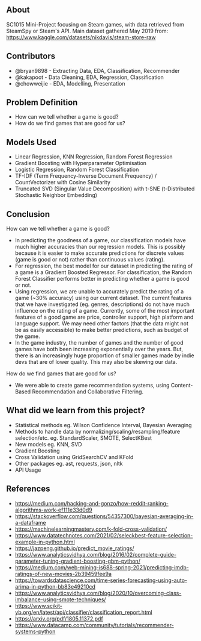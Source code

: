 ## About

SC1015 Mini-Project focusing on Steam games, with data retrieved from SteamSpy or Steam's API.
Main dataset gathered May 2019 from: https://www.kaggle.com/datasets/nikdavis/steam-store-raw
  
## Contributors
- @bryan9898 - Extracting Data, EDA, Classification, Recommender
- @kakapoot - Data Cleaning, EDA, Regression, Classification
- @chowweijie - EDA, Modelling, Presentation

## Problem Definition
- How can we tell whether a game is good? 
- How do we find games that are good for us?

## Models Used
- Linear Regression, KNN Regression, Random Forest Regression
- Gradient Boosting with Hyperparameter Optimisation
- Logistic Regression, Random Forest Classification
- TF-IDF (Term Frequency-Inverse Document Frequency) / CountVectorizer with Cosine Similarity
- Truncated SVD (Singular Value Decomposition) with t-SNE (t-Distributed Stochastic Neighbor Embedding)

## Conclusion
How can we tell whether a game is good? 
- In predicting the goodness of a game, our classification models have much higher accuracies than our regression models. This is possibly because it is easier to make accurate predictions for discrete values (game is good or not) rather than continuous values (rating).
- For regression, the best model for our dataset in predicting the rating of a game is a Gradient Boosted Regressor. For classification, the Random Forest Classifier performs better in predicting whether a game is good or not.
- Using regression, we are unable to accurately predict the rating of a game (~30% accuracy) using our current dataset. The current features that we have investigated (eg. genres, descriptions) do not have much influence on the rating of a game. Currently, some of the most important features of a good game are price, controller support, high platform and language support. We may need other factors (that the data might not be as easily accessible) to make better predictions, such as budget of the game.
- In the game industry, the number of games and the number of good games have both been increasing exponentially over the years. But, there is an increasingly huge proportion of smaller games made by indie devs that are of lower quality. This may also be skewing our data.

How do we find games that are good for us?
- We were able to create game recommendation systems, using Content-Based Recommendation and Collaborative Filtering.

## What did we learn from this project?
- Statistical methods eg. Wilson Confidence Interval, Bayesian Averaging
- Methods to handle data by normalizing/scaling/resampling/feature selection/etc. eg. StandardScaler, SMOTE, SelectKBest
- New models eg. KNN, SVD
- Gradient Boosting
- Cross Validation using GridSearchCV and KFold 
- Other packages eg. ast, requests, json, nltk
- API Usage

## References

- <https://medium.com/hacking-and-gonzo/how-reddit-ranking-algorithms-work-ef111e33d0d9>
- <https://stackoverflow.com/questions/54357300/bayesian-averaging-in-a-dataframe>
- <https://machinelearningmastery.com/k-fold-cross-validation/>
- <https://www.datatechnotes.com/2021/02/seleckbest-feature-selection-example-in-python.html>
- <https://jazpeng.github.io/predict_movie_ratings/>
- <https://www.analyticsvidhya.com/blog/2016/02/complete-guide-parameter-tuning-gradient-boosting-gbm-python/>
- <https://medium.com/web-mining-is688-spring-2021/predicting-imdb-ratings-of-new-movies-2b39459fee9a>
- <https://towardsdatascience.com/time-series-forecasting-using-auto-arima-in-python-bb83e49210cd>
- <https://www.analyticsvidhya.com/blog/2020/10/overcoming-class-imbalance-using-smote-techniques/>
- <https://www.scikit-yb.org/en/latest/api/classifier/classification_report.html>
- <https://arxiv.org/pdf/1805.11372.pdf>
- <https://www.datacamp.com/community/tutorials/recommender-systems-python>
